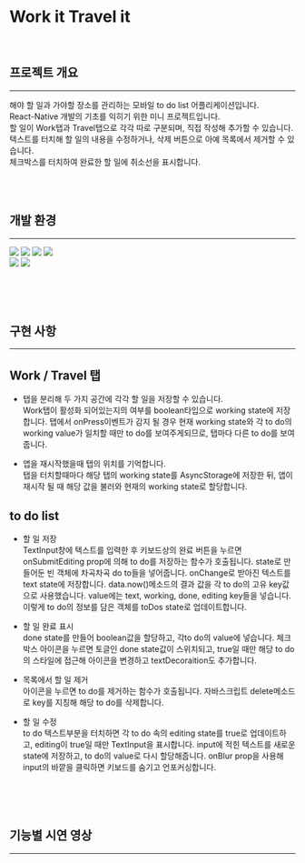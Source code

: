 
# Work it Travel it
<br>

## 프로젝트 개요
---

해야 할 일과 가야할 장소를 관리하는 모바일 to do list 어플리케이션입니다.<br> React-Native 개발의 기초를 익히기 위한 미니 프로젝트입니다.<br>
할 일이 Work탭과 Travel탭으로 각각 따로 구분되며, 직접 작성해 추가할 수 있습니다.<br>
텍스트를 터치해 할 일의 내용을 수정하거나, 삭제 버튼으로 아예 목록에서 제거할 수 있습니다.<br>
체크박스를 터치하여 완료한 할 일에 취소선을 표시합니다.

<br><br>

## 개발 환경
---
<img src="https://img.shields.io/badge/JavaScript-F7DF1E?style=flat-square&logo=Javascript&logoColor=white"/></a>
<img src="https://img.shields.io/badge/ReactNative-61DAFB?style=flat-square&logo=React&logoColor=white"/></a>
<img src="https://img.shields.io/badge/StyleSheet-CC6699?style=flat-square&logo=React&logoColor=white"/></a>
<img src="https://img.shields.io/badge/Expo-000020?style=flat-square&logo=Expo&logoColor=white"/></a><br>
<img src="https://img.shields.io/badge/Github-181717?style=flat-square&logo=Github&logoColor=white"/></a>
<img src="https://img.shields.io/badge/Git-F05032?style=flat-square&logo=Git&logoColor=white"/></a><br><br>


<br><br>


## 구현 사항
---
## Work / Travel 탭
- 탭을 분리해 두 가지 공간에 각각 할 일을 저장할 수 있습니다. <br>
Work탭이 활성화 되어있는지의 여부를 boolean타입으로 working state에 저장합니다. 탭에서 onPress이벤트가 감지 될 경우 현재 working state와 각 to do의 working value가 일치할 때만 to do를 보여주게되므로, 탭마다 다른 to do를 보여줍니다. <br>

- 앱을 재시작했을때 탭의 위치를 기억합니다.<br>
탭을 터치할때마다 해당 탭의 working state를 AsyncStorage에 저장한 뒤, 앱이 재시작 될 때 해당 값을 불러와 현재의 working state로 할당합니다. 

## to do list
- 할 일 저장<br>
TextInput창에 텍스트를 입력한 후 키보드상의 완료 버튼을 누르면 onSubmitEditing prop에 의해 to do를 저장하는 함수가 호출됩니다. state로 만들어둔 빈 객체에 차곡차곡 do to들을 넣어줍니다. onChange로 받아진 텍스트를 text state에 저장합니다.  data.now()메소드의 결과 값을 각 to do의 고유 key값으로 사용했습니다. value에는 text, working, done, editing key들을 넣습니다. 이렇게 to do의 정보를 담은 객체를 toDos state로 업데이트합니다.

- 할 일 완료 표시<br>
done state를 만들어 boolean값을 할당하고, 각to do의 value에 넣습니다. 체크박스 아이콘을 누르면 토글인 done state값이 스위치되고, true일 때만 해당 to do의 스타일에 접근해 아이콘을 변경하고 textDecoraition도 추가합니다.

- 목록에서 할 일 제거<br>
아이콘을 누르면 to do를 제거하는 함수가 호출됩니다. 자바스크립트 delete메소드로 key를 지칭해 해당 to do를 삭제합니다.

- 할 일 수정<br>
to do 텍스트부분을 터치하면 각 to do 속의 editing state를 true로 업데이트하고, editing이 true일 때만 TextInput을 표시합니다. input에 적힌 텍스트를 새로운 state에 저장하고, to do의 value로 다시 할당해줍니다. onBlur prop을 사용해 input의 바깥을 클릭하면 키보드를 숨기고 언포커싱합니다.


<br><br><br>

## 기능별 시연 영상
---



